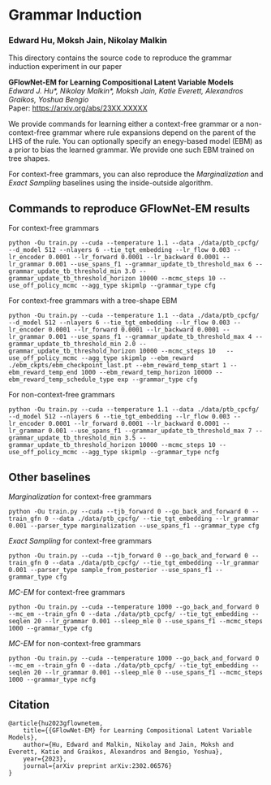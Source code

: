 # Grammar Induction
### Edward Hu, Moksh Jain, Nikolay Malkin

This directory contains the source code to reproduce the grammar induction experiment in our paper

**GFlowNet-EM for Learning Compositional Latent Variable Models** <br>
*Edward J. Hu\*, Nikolay Malkin\*, Moksh Jain, Katie Everett, Alexandros Graikos, Yoshua Bengio* <br>
Paper: https://arxiv.org/abs/23XX.XXXXX <br>

We provide commands for learning either a context-free grammar or a non-context-free grammar where rule expansions depend on the parent of the LHS of the rule.
You can optionally specify an enegy-based model (EBM) as a prior to bias the learned grammar.
We provide one such EBM trained on tree shapes.

For context-free grammars, you can also reproduce the _Marginalization_ and _Exact Sampling_ baselines using the inside-outside algorithm.

## Commands to reproduce GFlowNet-EM results

For context-free grammars
```
python -Ou train.py --cuda --temperature 1.1 --data ./data/ptb_cpcfg/ --d_model 512 --nlayers 6 --tie_tgt_embedding --lr_flow 0.003 --lr_encoder 0.0001 --lr_forward 0.0001 --lr_backward 0.0001 --lr_grammar 0.001 --use_spans_f1 --grammar_update_tb_threshold_max 6 --grammar_update_tb_threshold_min 3.0 --grammar_update_tb_threshold_horizon 10000 --mcmc_steps 10 --use_off_policy_mcmc --agg_type skipmlp --grammar_type cfg
```

For context-free grammars with a tree-shape EBM
```
python -Ou train.py --cuda --temperature 1.1 --data ./data/ptb_cpcfg/ --d_model 512 --nlayers 6 --tie_tgt_embedding --lr_flow 0.003 --lr_encoder 0.0001 --lr_forward 0.0001 --lr_backward 0.0001 --lr_grammar 0.001 --use_spans_f1 --grammar_update_tb_threshold_max 4 --grammar_update_tb_threshold_min 2.0 --grammar_update_tb_threshold_horizon 10000 --mcmc_steps 10   --use_off_policy_mcmc --agg_type skipmlp --ebm_reward ./ebm_ckpts/ebm_checkpoint_last.pt --ebm_reward_temp_start 1 --ebm_reward_temp_end 1000 --ebm_reward_temp_horizon 10000 --ebm_reward_temp_schedule_type exp --grammar_type cfg
```

For non-context-free grammars
```
python -Ou train.py --cuda --temperature 1.1 --data ./data/ptb_cpcfg/ --d_model 512 --nlayers 6 --tie_tgt_embedding --lr_flow 0.003 --lr_encoder 0.0001 --lr_forward 0.0001 --lr_backward 0.0001 --lr_grammar 0.001 --use_spans_f1 --grammar_update_tb_threshold_max 7 --grammar_update_tb_threshold_min 3.5 --grammar_update_tb_threshold_horizon 10000 --mcmc_steps 10 --use_off_policy_mcmc --agg_type skipmlp --grammar_type ncfg
```

## Other baselines

_Marginalization_ for context-free grammars
```
python -Ou train.py --cuda --tjb_forward 0 --go_back_and_forward 0 --train_gfn 0 --data ./data/ptb_cpcfg/ --tie_tgt_embedding --lr_grammar 0.001 --parser_type marginalization --use_spans_f1 --grammar_type cfg
```

_Exact Sampling_ for context-free grammars
```
python -Ou train.py --cuda --tjb_forward 0 --go_back_and_forward 0 --train_gfn 0 --data ./data/ptb_cpcfg/ --tie_tgt_embedding --lr_grammar 0.001 --parser_type sample_from_posterior --use_spans_f1 --grammar_type cfg
```

_MC-EM_ for context-free grammars
```
python -Ou train.py --cuda --temperature 1000 --go_back_and_forward 0 --mc_em --train_gfn 0 --data ./data/ptb_cpcfg/ --tie_tgt_embedding --seqlen 20 --lr_grammar 0.001 --sleep_mle 0 --use_spans_f1 --mcmc_steps 1000 --grammar_type cfg
```

_MC-EM_ for non-context-free grammars
```
python -Ou train.py --cuda --temperature 1000 --go_back_and_forward 0 --mc_em --train_gfn 0 --data ./data/ptb_cpcfg/ --tie_tgt_embedding --seqlen 20 --lr_grammar 0.001 --sleep_mle 0 --use_spans_f1 --mcmc_steps 1000 --grammar_type ncfg
```

## Citation
```
@article{hu2023gflownetem,
    title={{GFlowNet-EM} for Learning Compositional Latent Variable Models},
    author={Hu, Edward and Malkin, Nikolay and Jain, Moksh and Everett, Katie and Graikos, Alexandros and Bengio, Yoshua},
    year={2023},
    journal={arXiv preprint arXiv:2302.06576}
}
```
